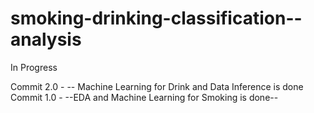# smoking-drinking-classification--analysis

In Progress

Commit 2.0 - -- Machine Learning for Drink and Data Inference is done
Commit 1.0 - --EDA and Machine Learning for Smoking is done--
